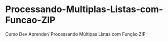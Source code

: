 # Processando-Multiplas-Listas-com-Funcao-ZIP
Curso Dev Aprender/ Processando Múltipas Listas com Função ZIP

